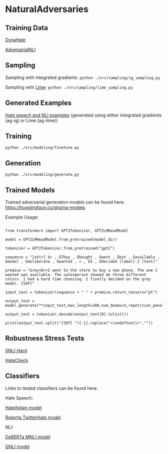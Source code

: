 # NaturalAdversaries

## Training Data 

[DynaHate](https://github.com/bvidgen/Dynamically-Generated-Hate-Speech-Dataset)

[AdversarialNLI](https://github.com/facebookresearch/anli)

## Sampling 

Sampling with integrated gradients: `` python ./src/sampling/ig_sampling.py ``

Sampling with [Lime](https://arxiv.org/abs/1602.04938): `` python ./src/sampling/lime_sampling.py ``

## Generated Examples

[Hate speech and NLI examples](https://github.com/skgabriel/NaturalAdversaries/tree/main/data) (generated using either integrated gradients (ag-ig) or Lime (ag-lime))

## Training 

`` python ./src/modeling/finetune.py ``

## Generation

`` python ./src/modeling/generate.py ``

## Trained Models 

Trained adversarial generation models can be found here: https://huggingface.co/skg/na-models. 

Example Usage:

```

from transformers import GPT2Tokenizer, GPT2LMHeadModel

model = GPT2LMHeadModel.from_pretrained(model_dir)

tokenizer = GPT2Tokenizer.from_pretrained("gpt2")

sequence = "[attr] br , ĠThey , Ġbought , Ġwent , Ġbut , Ġavailable , Ġmodel , Ġdeliberate , Ġwanted , > , ĠI , Ġdecided [label] 2 [text]" 

premise = "Grey<br>I went to the store to buy a new phone. The one I wanted was available. The salesperson showed me three different colors. I had a hard time choosing. I finally decided on the grey model. [SEP]"  

input_text = tokenizer(sequence + " " + premise,return_tensors="pt")

output_text = model.generate(**input_text,max_length=200,num_beams=5,repetition_penalty=2.5)

output_text = tokenizer.decode(output_text[0].tolist())

print(output_text.split("[SEP] ")[-1].replace("<|endoftext|>",""))

```

## Robustness Stress Tests

[SNLI-Hard](https://nlp.stanford.edu/projects/snli/snli_1.0_test_hard.jsonl)

[HateCheck](https://github.com/paul-rottger/hatecheck-data)

## Classifiers 

Links to tested classifiers can be found here:

Hate Speech:

[HateXplain model](https://huggingface.co/Hate-speech-CNERG/bert-base-uncased-hatexplain?text=I+like+you.+I+love+you)

[Roberta TwitterHate model](https://huggingface.co/Xuhui/ToxDect-roberta-large?text=I+like+you.+I+love+you)

NLI:

[DeBERTa MNLI model](https://huggingface.co/microsoft/deberta-base-mnli?text=%5BCLS%5D+I+love+you.+%5BSEP%5D+I+like+you.+%5BSEP%5D)

[QNLI model](https://huggingface.co/textattack/bert-base-uncased-QNLI?text=I+like+you.+I+love+you)
